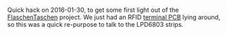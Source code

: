Quick hack on 2016-01-30, to get some first light out of the [FlaschenTaschen]
project. We just had an RFID [terminal PCB][terminal] lying around, so this
was a quick re-purpose to talk to the LPD6803 strips.

[FlaschenTaschen]: https://noisebridge.net/wiki/Flaschen_Taschen
[terminal]: https://github.com/hzeller/rfid-access-control/tree/master/hardware/terminal

